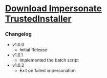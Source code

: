 # [Download Impersonate TrustedInstaller](https://cdn.githubraw.com/NeoNyaa/Scripts/main/Windows/PowerShell/Impersonate-TrustedInstaller/bin/Impersonate-TrustedInstaller.bat)

### Changelog

-   v1.0.0
    -   Initial Release
-   v1.0.1
    -   Implemented the batch script
-   v1.0.2
    -   Exit on failed impersonation
